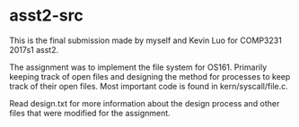 # asst2-src

This is the final submission made by myself and Kevin Luo for COMP3231 2017s1 asst2.

The assignment was to implement the file system for OS161. Primarily keeping track of open files and designing the method for 
processes to keep track of their open files. Most important code is found in kern/syscall/file.c.

Read design.txt for more information about the design process and other files that were modified for the assignment.
